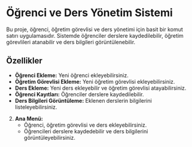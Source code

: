 # Öğrenci ve Ders Yönetim Sistemi

Bu proje, öğrenci, öğretim görevlisi ve ders yönetimi için basit bir komut satırı uygulamasıdır. Sistemde öğrenciler derslere kaydedilebilir, öğretim görevlileri atanabilir ve ders bilgileri görüntülenebilir.

## Özellikler

- **Öğrenci Ekleme:** Yeni öğrenci ekleyebilirsiniz.
- **Öğretim Görevlisi Ekleme:** Yeni öğretim görevlisi ekleyebilirsiniz.
- **Ders Ekleme:** Yeni ders ekleyebilir ve öğretim görevlisi atayabilirsiniz.
- **Öğrenci Kayıtları:** Öğrenciler derslere kaydedilebilir.
- **Ders Bilgileri Görüntüleme:** Eklenen derslerin bilgilerini listeleyebilirsiniz.

2. **Ana Menü:**
   - Öğrenci, öğretim görevlisi ve ders ekleyebilirsiniz.
   - Öğrencileri derslere kaydedebilir ve ders bilgilerini görüntüleyebilirsiniz.

